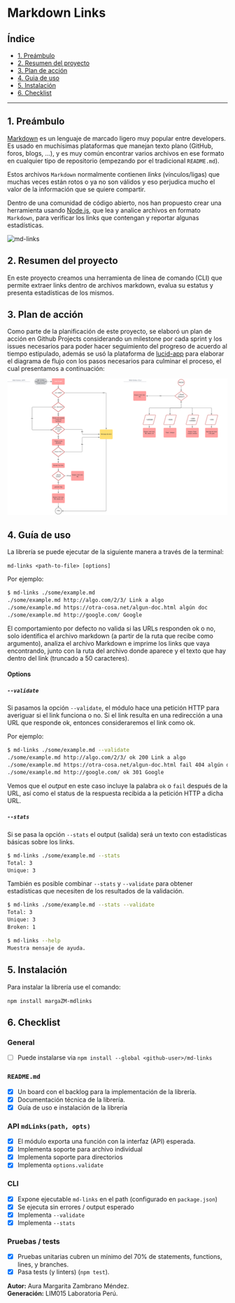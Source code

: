 # Markdown Links

## Índice

- [1. Preámbulo](#1-preámbulo)
- [2. Resumen del proyecto](#2-resumen-del-proyecto)
- [3. Plan de acción](#3-plan-de-acción)
- [4. Guia de uso](#4-guia-de-uso)
- [5. Instalación](#8-instalación)
- [6. Checklist](#9-checklist)

---

## 1. Preámbulo

[Markdown](https://es.wikipedia.org/wiki/Markdown) es un lenguaje de marcado
ligero muy popular entre developers. Es usado en muchísimas plataformas que
manejan texto plano (GitHub, foros, blogs, ...), y es muy común
encontrar varios archivos en ese formato en cualquier tipo de repositorio
(empezando por el tradicional `README.md`).

Estos archivos `Markdown` normalmente contienen _links_ (vínculos/ligas) que
muchas veces están rotos o ya no son válidos y eso perjudica mucho el valor de
la información que se quiere compartir.

Dentro de una comunidad de código abierto, nos han propuesto crear una
herramienta usando [Node.js](https://nodejs.org/), que lea y analice archivos
en formato `Markdown`, para verificar los links que contengan y reportar
algunas estadísticas.

![md-links](https://user-images.githubusercontent.com/110297/42118443-b7a5f1f0-7bc8-11e8-96ad-9cc5593715a6.jpg)

## 2. Resumen del proyecto

En este proyecto creamos una herramienta de línea de comando (CLI) que permite extraer links dentro de archivos markdown, evalua su estatus y presenta estadísticas de los mismos.


## 3. Plan de acción 

Como parte de la planificación de este proyecto, se elaboró un plan de acción en Github Projects considerando un milestone por cada sprint y los issues necesarios para poder hacer
seguimiento del progreso de acuerdo al tiempo estipulado, además se usó la plataforma de [lucid-app](https://lucid.app/documents#/dashboard) para elaborar el diagrama de flujo con los pasos necesarios para culminar el proceso, el cual presentamos a continuación: 

![diagrama](https://github.com/margaZM/LIM015-md-links/blob/main/src/images/diagrama.png?raw=true)

## 4. Guía de uso

La librería se puede ejecutar de la siguiente manera a través de la terminal:

`md-links <path-to-file> [options]`

Por ejemplo:

```sh
$ md-links ./some/example.md
./some/example.md http://algo.com/2/3/ Link a algo
./some/example.md https://otra-cosa.net/algun-doc.html algún doc
./some/example.md http://google.com/ Google
```

El comportamiento por defecto no valida si las URLs responden ok o no,
solo identifica el archivo markdown (a partir de la ruta que recibe como
argumento), analiza el archivo Markdown e imprime los links que vaya
encontrando, junto con la ruta del archivo donde aparece y el texto
que hay dentro del link (truncado a 50 caracteres).

#### Options

##### `--validate`

Si pasamos la opción `--validate`, el módulo hace una petición HTTP para
averiguar si el link funciona o no. Si el link resulta en una redirección a una
URL que responde ok, entonces consideraremos el link como ok.

Por ejemplo:

```sh
$ md-links ./some/example.md --validate
./some/example.md http://algo.com/2/3/ ok 200 Link a algo
./some/example.md https://otra-cosa.net/algun-doc.html fail 404 algún doc
./some/example.md http://google.com/ ok 301 Google
```

Vemos que el _output_ en este caso incluye la palabra `ok` o `fail` después de
la URL, así como el status de la respuesta recibida a la petición HTTP a dicha
URL.

##### `--stats`

Si se pasa la opción `--stats` el output (salida) será un texto con estadísticas
básicas sobre los links.

```sh
$ md-links ./some/example.md --stats
Total: 3
Unique: 3
```

También es posible combinar `--stats` y `--validate` para obtener estadísticas que
necesiten de los resultados de la validación.

```sh
$ md-links ./some/example.md --stats --validate
Total: 3
Unique: 3
Broken: 1
```
```sh
$ md-links --help
Muestra mensaje de ayuda.
```

## 5. Instalación

Para instalar la librería use el comando: 

`npm install margaZM-mdlinks`   



## 6. Checklist

### General

- [ ] Puede instalarse via `npm install --global <github-user>/md-links`

### `README.md`

- [x] Un board con el backlog para la implementación de la librería.
- [x] Documentación técnica de la librería.
- [x] Guía de uso e instalación de la librería

### API `mdLinks(path, opts)`

- [x] El módulo exporta una función con la interfaz (API) esperada.
- [x] Implementa soporte para archivo individual
- [x] Implementa soporte para directorios
- [x] Implementa `options.validate`

### CLI

- [x] Expone ejecutable `md-links` en el path (configurado en `package.json`)
- [x] Se ejecuta sin errores / output esperado
- [x] Implementa `--validate`
- [x] Implementa `--stats`

### Pruebas / tests

- [x] Pruebas unitarias cubren un mínimo del 70% de statements, functions,
      lines, y branches.
- [x] Pasa tests (y linters) (`npm test`).

**Autor:** Aura Margarita Zambrano Méndez.      
**Generación:** LIM015 Laboratoria Perú.